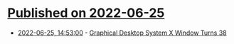 # [Published on 2022-06-25](index.md)

* [2022-06-25, 14:53:00](https://soylentnews.org/article.pl?sid=22/06/24/1747217&from=rss) - [Graphical Desktop System X Window Turns 38](https://soylentnews.org/article.pl?sid=22/06/24/1747217&from=rss)
